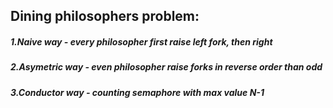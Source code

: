 ## Dining philosophers problem:
##### 1.Naive way - every philosopher first raise left fork, then right
##### 2.Asymetric way - even philosopher raise forks in reverse order than odd
##### 3.Conductor way - counting semaphore with max value N-1